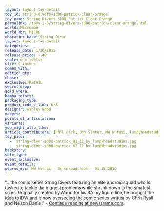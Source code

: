 ```yaml
---
layout: layout-toy-detail 
toy_id: string-divers-sd08-patrick-clear-orange
toy_name: String Divers SD08 Patrick Clear Orange
permalink: /toys-1-6/string-divers-sd08-patrick-clear-orange.html
world: Microman
world_abr: MICRO
character_base: String Diver
layout: layout-toy-detail
categories: 
release_date: 1/30/2015
release_price: ~$40
scale: one twelve
size: 6 inches
comes_with: 
edition_qty: 
chase: 
exclusive: RETAIL
secret_drop: 
sold_where: 
bamba_points: 
packaging_type: 
product_code_/_link: N/A
designer: Ashley Wood
makers: 
points_of_articulation: 
variants: 
you_might_also_like: 
article_contributors: [Phil Back, Don Slater, MW Wutasi, lumpyheadstudios]
toy_pics: 
  -  string-diver-sd08-patrick_01_12_by_lumpyheadstudios.jpg
  -  string-diver-sd08-patrick_02_12_by_lumpyheadstudios.jpg
backstory: 
sale_type: 
event_exclusive: 
event_details: 
source_doc: MW Wutasi - 3A spreadsheet - 01-15-2019
---
```

"...the comic series String Divers featuring an elite android squad who is tasked to tackle the biggest problems while shrunk down to the smallest sizes. Originally created by Wood for his 3A toy figure line, he brought the idea to IDW and is now overseeing the comic series written by Chris Ryall and Nelson Daniel." - <a href="https://www.newsarama.com/23946-idw-dives-into-ashley-wood-s-string-divers.html" target="_blank">Continue reading at newsarama.com</a>.